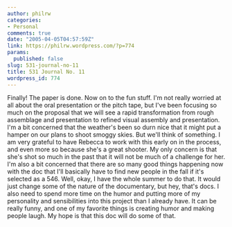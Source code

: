 ```yaml
---
author: philrw
categories:
- Personal
comments: true
date: "2005-04-05T04:57:59Z"
link: https://philrw.wordpress.com/?p=774
params:
  published: false
slug: 531-journal-no-11
title: 531 Journal No. 11
wordpress_id: 774
---
```


Finally! The paper is done. Now on to the fun stuff. I'm not really worried at all about the oral presentation or the pitch tape, but I've been focusing so much on the proposal that we will see a rapid transformation from rough assemblage and presentation to refined visual assembly and presentation. I'm a bit concerned that the weather's been so durn nice that it might put a hamper on our plans to shoot smoggy skies. But we'll think of something. I am very grateful to have Rebecca to work with this early on in the process, and even more so because she's a great shooter. My only concern is that she's shot so much in the past that it will not be much of a challenge for her. I'm also a bit concerned that there are so many good things happening now with the doc that I'll basically have to find new people in the fall if it's selected as a 546. Well, okay, I have the whole summer to do that. It would just change some of the nature of the documentary, but hey, that's docs. I also need to spend more time on the humor and putting more of my personality and sensibilities into this project than I already have. It can be really funny, and one of my favorite things is creating humor and making people laugh. My hope is that this doc will do some of that.
